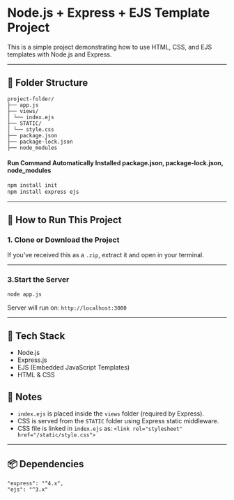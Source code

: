# Node.js + Express + EJS Template Project

This is a simple project demonstrating how to use HTML, CSS, and EJS templates with Node.js and Express.

---

## 📁 Folder Structure
```
project-folder/
├── app.js
├── views/
│ └── index.ejs
├── STATIC/
│ └── style.css
├── package.json
├── package-lock.json
├── node_modules
```
#### Run Command Automatically Installed package.json, package-lock.json, node_modules
```bash
npm install init
npm install express ejs
```

---

## 🚀 How to Run This Project

### 1. Clone or Download the Project

If you've received this as a `.zip`, extract it and open in your terminal.

---

### 3.Start the Server
```bash
node app.js
```
Server will run on:
```http://localhost:3000 ```

---

## 🔧 Tech Stack

- Node.js  
- Express.js  
- EJS (Embedded JavaScript Templates)  
- HTML & CSS

## 🧠 Notes

- `index.ejs` is placed inside the `views` folder (required by Express).
- CSS is served from the `STATIC` folder using Express static middleware.
- CSS file is linked in `index.ejs` as:
```<link rel="stylesheet" href="/static/style.css">```

---

## 📦 Dependencies
```
"express": "^4.x",
"ejs": "^3.x"
```


